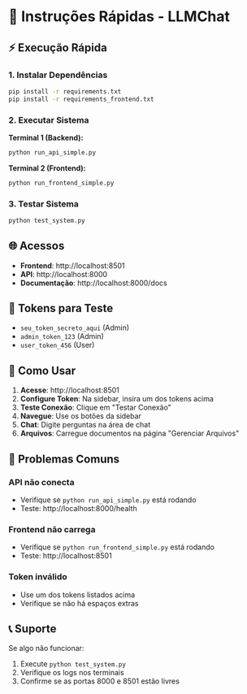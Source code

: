 # 🚀 Instruções Rápidas - LLMChat

## ⚡ Execução Rápida

### 1. Instalar Dependências
```bash
pip install -r requirements.txt
pip install -r requirements_frontend.txt
```

### 2. Executar Sistema

**Terminal 1 (Backend):**
```bash
python run_api_simple.py
```

**Terminal 2 (Frontend):**
```bash
python run_frontend_simple.py
```

### 3. Testar Sistema
```bash
python test_system.py
```

## 🌐 Acessos

- **Frontend**: http://localhost:8501
- **API**: http://localhost:8000
- **Documentação**: http://localhost:8000/docs

## 🔐 Tokens para Teste

- `seu_token_secreto_aqui` (Admin)
- `admin_token_123` (Admin)
- `user_token_456` (User)

## 🎯 Como Usar

1. **Acesse**: http://localhost:8501
2. **Configure Token**: Na sidebar, insira um dos tokens acima
3. **Teste Conexão**: Clique em "Testar Conexão"
4. **Navegue**: Use os botões da sidebar
5. **Chat**: Digite perguntas na área de chat
6. **Arquivos**: Carregue documentos na página "Gerenciar Arquivos"

## 🐛 Problemas Comuns

### API não conecta
- Verifique se `python run_api_simple.py` está rodando
- Teste: http://localhost:8000/health

### Frontend não carrega
- Verifique se `python run_frontend_simple.py` está rodando
- Teste: http://localhost:8501

### Token inválido
- Use um dos tokens listados acima
- Verifique se não há espaços extras

## 📞 Suporte

Se algo não funcionar:
1. Execute `python test_system.py`
2. Verifique os logs nos terminais
3. Confirme se as portas 8000 e 8501 estão livres
